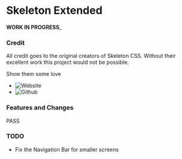 # Skeleton Extended
__WORK IN PROGRESS___

### Credit
All credit goes to the original creators of Skeleton CSS. Without their excellent work this project would not be possible.

Show them some love 
* ![Website](http://getskeleton.com/)
* ![Github](https://github.com/dhg/Skeleton/)

### Features and Changes
PASS

### TODO
* Fix the Navigation Bar for smaller screens
